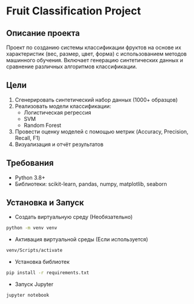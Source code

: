 # Fruit Classification Project

## Описание проекта

Проект по созданию системы классификации фруктов на основе их характеристик (вес, размер, цвет, форма) с использованием методов машинного обучения. Включает генерацию синтетических данных и сравнение различных алгоритмов классификации.

## Цели

1. Сгенерировать синтетический набор данных (1000+ образцов)
2. Реализовать модели классификации:
   - Логистическая регрессия
   - SVM
   - Random Forest
3. Провести оценку моделей с помощью метрик (Accuracy, Precision, Recall, F1)
4. Визуализация и отчёт результатов

## Требования

- Python 3.8+
- Библиотеки: scikit-learn, pandas, numpy, matplotlib, seaborn

## Установка и Запуск

- Создать виртуальную среду (Необязательно)

```bash
python -m venv venv
```

- Активация виртуальной среды (Если используется)

```bash
venv/Scripts/activate
```

- Установка библиотек

```bash
pip install -r requirements.txt
```

- Запуск Jupyter

```bash
jupyter notebook
```
